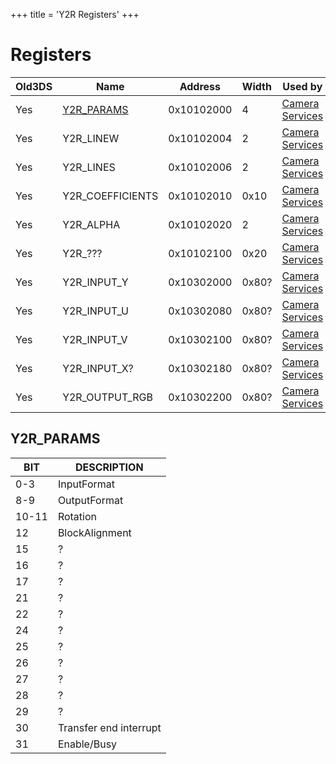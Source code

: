 +++
title = 'Y2R Registers'
+++

# Registers

| Old3DS | Name                                 | Address    | Width | Used by                                       |
|--------|--------------------------------------|------------|-------|-----------------------------------------------|
| Yes    | [Y2R_PARAMS](#Y2R_PARAMS "wikilink") | 0x10102000 | 4     | [Camera Services](Camera_Services "wikilink") |
| Yes    | Y2R_LINEW                            | 0x10102004 | 2     | [Camera Services](Camera_Services "wikilink") |
| Yes    | Y2R_LINES                            | 0x10102006 | 2     | [Camera Services](Camera_Services "wikilink") |
| Yes    | Y2R_COEFFICIENTS                     | 0x10102010 | 0x10  | [Camera Services](Camera_Services "wikilink") |
| Yes    | Y2R_ALPHA                            | 0x10102020 | 2     | [Camera Services](Camera_Services "wikilink") |
| Yes    | Y2R_???                             | 0x10102100 | 0x20  | [Camera Services](Camera_Services "wikilink") |
| Yes    | Y2R_INPUT_Y                          | 0x10302000 | 0x80? | [Camera Services](Camera_Services "wikilink") |
| Yes    | Y2R_INPUT_U                          | 0x10302080 | 0x80? | [Camera Services](Camera_Services "wikilink") |
| Yes    | Y2R_INPUT_V                          | 0x10302100 | 0x80? | [Camera Services](Camera_Services "wikilink") |
| Yes    | Y2R_INPUT_X?                         | 0x10302180 | 0x80? | [Camera Services](Camera_Services "wikilink") |
| Yes    | Y2R_OUTPUT_RGB                       | 0x10302200 | 0x80? | [Camera Services](Camera_Services "wikilink") |

## Y2R_PARAMS

| BIT   | DESCRIPTION            |
|-------|------------------------|
| 0-3   | InputFormat            |
| 8-9   | OutputFormat           |
| 10-11 | Rotation               |
| 12    | BlockAlignment         |
| 15    | ?                      |
| 16    | ?                      |
| 17    | ?                      |
| 21    | ?                      |
| 22    | ?                      |
| 24    | ?                      |
| 25    | ?                      |
| 26    | ?                      |
| 27    | ?                      |
| 28    | ?                      |
| 29    | ?                      |
| 30    | Transfer end interrupt |
| 31    | Enable/Busy            |